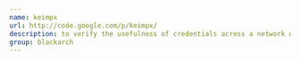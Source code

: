 ```yaml
---
name: keimpx
url: http://code.google.com/p/keimpx/
description: to verify the usefulness of credentials across a network over SMB. URL : http://code.google.com/p/keimpx/ Groups : blackarch blackarch-cracker
group: blackarch
---
```

